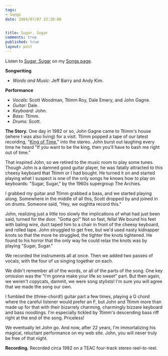 ```yaml
--- 
tags:
- Songs
date: 2004/07/07 22:20:00


title: Sugar, Sugar
comments: true
published: true
layout: post
---
```


<p> Listen to <a href="http://dale.emery.name/songs/#sugar-sugar">Sugar, Sugar</a> on my <a href="http://dale.emery.name/songs/">Songs page</a>. </p>
<p>
<strong>Songwriting</strong>
<ul>
<li>
<em>Words and Music:</em> Jeff Barry and Andy Kim.</li>
</ul>
</p>
<p>
<strong>Performance</strong>
<ul>
<li>
<em>Vocals:</em> Scott Woodman, Tt&#239;mm Roy, Dale Emery, and John Gagne.</li>
<li>
<em>Guitar:</em> Dale.</li>
<li>
<em>Keyboard:</em> John.</li>
<li>
<em>Bass:</em> Tt&#239;mm.</li>
<li>
<em>Drums:</em> Scott.</li>
</ul>
</p>
<p>
<strong>The Story.</strong> One day in 1982 or so, John Gagne came to Tt&#239;mm's house (where I was also living) for a visit.  Tt&#239;mm popped a tape of our latest recording, "<a href="http://trot.dale.emery.name/2003/07/king_of_time/">King of Time</a>," into the stereo.  John burst out laughing every time he heard "If you want to be the king, then you'll have to bash me right out of time." </p>
<p> That inspired John, so we retired to the music room to play some tunes.  Though John is a damned good guitar player, he was fatally attracted to this cheesy keyboard that Tt&#239;mm or I had bought.  He turned it on and started playing what I suspect is one of the only songs he knows how to play on keyboards: "Sugar, Sugar," by the 1960s supergroup The Archies. </p>
<p> I grabbed my guitar and Tt&#239;mm grabbed a bass, and we started playing along.  Somewhere in the middle of all this, Scott dropped by and joined in on drums.  Someone said, "Hey, we oughtta record this." </p>
<p> John, realizing just a little too slowly the implications of what had just been said, turned for the door.  "Gotta go!"  Not so fast, fella!  We bound his feet with baling wire, duct taped him to a chair in front of the cheesy keyboard, and rolled tape.  John struggled to get free, but we'd used nasty kidnapper knots so that the more he struggled, the tighter the knots tightened.  He found to his horror that the only way he could relax the knots was by playing "Sugar, Sugar." </p>
<p> We recorded the instruments all at once.  Then we added two passes of vocals, with the four of us singing together on each. </p>
<p> We didn't remember all of the words, or all of the parts of the song.  One key omission was the "I'm gonna make your life so sweet" part.  But then again, we weren't copycats, dammit, we were song stylists!  I'm sure you will agree that we made the song our own. </p>
<p> I fumbled the (three-chord!) guitar part a few times, playing a G chord where the careful listener would prefer an F, but John and Tt&#239;mm more than made up for that with their bizarrely charming, charmingly bizzare keyboard and bass noodlings.  I'm especially tickled by Tt&#239;mm's descending bass riff right at the end of the song.  Priceless! </p>
<p> We eventually let John go.  And now, after 22 years, I'm immortalizing his magical, reluctant performance on my web site.  John, you will never truly be free of that night. </p>
<p>
<strong>Recording.</strong> Recorded circa 1982 on a TEAC four-track stereo reel-to-reel. </p>
